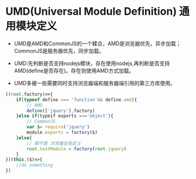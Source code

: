 # UMD(Universal Module Definition) 通用模块定义

+ UMD是AMD和CommonJS的一个糅合，AMD是浏览器优先，异步加载；CommonJS是服务器优先，同步加载。

+ UMD:先判断是否支持nodejs模块，存在使用nodejs,再判断是否支持AMD(define是否存在)。存在则使用AMD方式加载。

+ UMD多被一些需要同时支持浏览器端和服务器端引用的第三方库使用。

``` js
((root,factory)=>{
    if(typeof define === 'function'&& define.amd){
        // AMD
        define(['jquery'],factory)
    }else if(typeif exports ==='object'){
        // CommonJS
        var $= require('jquery')
        module.exports = factory($)
    }else{
        // 都不是 浏览器全局定义
        root.testModule = factory(root.jquery)
    }
})(this,($)=>{
    //do something 
})

```